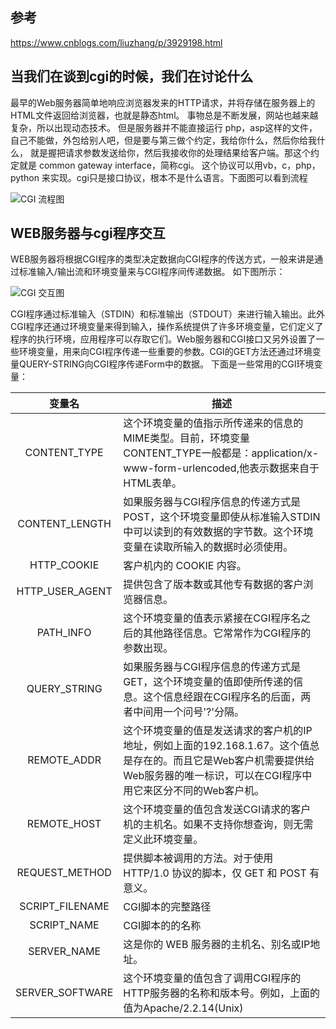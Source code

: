 ## 参考 
https://www.cnblogs.com/liuzhang/p/3929198.html

##  当我们在谈到cgi的时候，我们在讨论什么

最早的Web服务器简单地响应浏览器发来的HTTP请求，并将存储在服务器上的HTML文件返回给浏览器，也就是静态html。
事物总是不断发展，网站也越来越复杂，所以出现动态技术。
但是服务器并不能直接运行 php，asp这样的文件，自己不能做，外包给别人吧，但是要与第三做个约定，我给你什么，然后你给我什么，
就是握把请求参数发送给你，然后我接收你的处理结果给客户端。那这个约定就是 common gateway interface，简称cgi。
这个协议可以用vb，c，php，python 来实现。cgi只是接口协议，根本不是什么语言。下面图可以看到流程 

![CGI 流程图](https://images0.cnblogs.com/blog/353089/201408/222132422994681.gif "CGI流程")


##  WEB服务器与cgi程序交互

WEB服务器将根据CGI程序的类型决定数据向CGI程序的传送方式，一般来讲是通过标准输入/输出流和环境变量来与CGI程序间传递数据。 如下图所示：

![CGI 交互图](https://images0.cnblogs.com/blog/353089/201408/222140260037310.gif "CGI交互")

CGI程序通过标准输入（STDIN）和标准输出（STDOUT）来进行输入输出。此外CGI程序还通过环境变量来得到输入，操作系统提供了许多环境变量，它们定义了程序的执行环境，应用程序可以存取它们。Web服务器和CGI接口又另外设置了一些环境变量，用来向CGI程序传递一些重要的参数。CGI的GET方法还通过环境变量QUERY-STRING向CGI程序传递Form中的数据。 下面是一些常用的CGI环境变量：

| 变量名 | 描述 | 
| :-: | - |
|CONTENT_TYPE|这个环境变量的值指示所传递来的信息的MIME类型。目前，环境变量CONTENT_TYPE一般都是：application/x-www-form-urlencoded,他表示数据来自于HTML表单。| 
|CONTENT_LENGTH|如果服务器与CGI程序信息的传递方式是POST，这个环境变量即使从标准输入STDIN中可以读到的有效数据的字节数。这个环境变量在读取所输入的数据时必须使用。|
|HTTP_COOKIE|客户机内的 COOKIE 内容。|
|HTTP_USER_AGENT|提供包含了版本数或其他专有数据的客户浏览器信息。|
|PATH_INFO|这个环境变量的值表示紧接在CGI程序名之后的其他路径信息。它常常作为CGI程序的参数出现。|
|QUERY_STRING|如果服务器与CGI程序信息的传递方式是GET，这个环境变量的值即使所传递的信息。这个信息经跟在CGI程序名的后面，两者中间用一个问号'?'分隔。|
|REMOTE_ADDR|这个环境变量的值是发送请求的客户机的IP地址，例如上面的192.168.1.67。这个值总是存在的。而且它是Web客户机需要提供给Web服务器的唯一标识，可以在CGI程序中用它来区分不同的Web客户机。|
|REMOTE_HOST|这个环境变量的值包含发送CGI请求的客户机的主机名。如果不支持你想查询，则无需定义此环境变量。|
|REQUEST_METHOD|提供脚本被调用的方法。对于使用 HTTP/1.0 协议的脚本，仅 GET 和 POST 有意义。|
|SCRIPT_FILENAME|CGI脚本的完整路径|
|SCRIPT_NAME|CGI脚本的的名称|
|SERVER_NAME|这是你的 WEB 服务器的主机名、别名或IP地址。|
|SERVER_SOFTWARE|这个环境变量的值包含了调用CGI程序的HTTP服务器的名称和版本号。例如，上面的值为Apache/2.2.14(Unix)|
